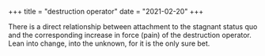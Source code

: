 +++
title = "destruction operator"
date = "2021-02-20"
+++

There is a direct relationship between attachment to the stagnant status quo and the corresponding increase in force (pain) of the destruction operator. Lean into change, into the unknown, for it is the only sure bet.